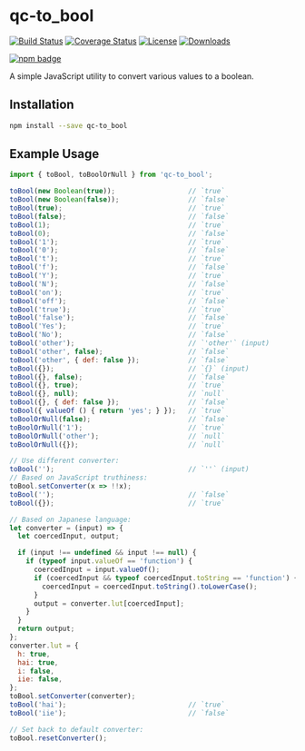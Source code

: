 # qc-to_bool

[![Build Status][travis-svg]][travis-url]
[![Coverage Status][coverage-image]][coverage-url]
[![License][license-image]][license-url]
[![Downloads][downloads-image]][downloads-url]

[![npm badge][npm-badge-png]][package-url]

A simple JavaScript utility to convert various values to a boolean.


## Installation

```sh
npm install --save qc-to_bool
```


## Example Usage

```js
import { toBool, toBoolOrNull } from 'qc-to_bool';

toBool(new Boolean(true));                  // `true`
toBool(new Boolean(false));                 // `false`
toBool(true);                               // `true`
toBool(false);                              // `false`
toBool(1);                                  // `true`
toBool(0);                                  // `false`
toBool('1');                                // `true`
toBool('0');                                // `false`
toBool('t');                                // `true`
toBool('f');                                // `false`
toBool('Y');                                // `true`
toBool('N');                                // `false`
toBool('on');                               // `true`
toBool('off');                              // `false`
toBool('true');                             // `true`
toBool('false');                            // `false`
toBool('Yes');                              // `true`
toBool('No');                               // `false`
toBool('other');                            // `'other'` (input)
toBool('other', false);                     // `false`
toBool('other', { def: false });            // `false`
toBool({});                                 // `{}` (input)
toBool({}, false);                          // `false`
toBool({}, true);                           // `true`
toBool({}, null);                           // `null`
toBool({}, { def: false });                 // `false`
toBool({ valueOf () { return 'yes'; } });   // `true`
toBoolOrNull(false);                        // `false`
toBoolOrNull('1');                          // `true`
toBoolOrNull('other');                      // `null`
toBoolOrNull({});                           // `null`

// Use different converter:
toBool('');                                 // `''` (input)
// Based on JavaScript truthiness:
toBool.setConverter(x => !!x);
toBool('');                                 // `false`
toBool({});                                 // `true`

// Based on Japanese language:
let converter = (input) => {
  let coercedInput, output;

  if (input !== undefined && input !== null) {
    if (typeof input.valueOf == 'function') {
      coercedInput = input.valueOf();
      if (coercedInput && typeof coercedInput.toString == 'function') {
        coercedInput = coercedInput.toString().toLowerCase();
      }
      output = converter.lut[coercedInput];
    }
  }
  return output;
};
converter.lut = {
  h: true,
  hai: true,
  i: false,
  iie: false,
};
toBool.setConverter(converter);
toBool('hai');                              // `true`
toBool('iie');                              // `false`

// Set back to default converter:
toBool.resetConverter();
```

[coverage-image]: https://coveralls.io/repos/github/hypersoftllc/qc-to_bool/badge.svg?branch=master
[coverage-url]: https://coveralls.io/github/hypersoftllc/qc-to_bool?branch=master
[downloads-image]: http://img.shields.io/npm/dm/qc-to_bool.svg
[downloads-url]: http://npm-stat.com/charts.html?package=qc-to_bool
[license-image]: http://img.shields.io/npm/l/qc-to_bool.svg
[license-url]: LICENSE
[npm-badge-png]: https://nodei.co/npm/qc-to_bool.png?downloads=true&stars=true
[package-url]: https://npmjs.org/package/qc-to_bool
[travis-svg]: https://travis-ci.org/hypersoftllc/qc-to_bool.svg?branch=master
[travis-url]: https://travis-ci.org/hypersoftllc/qc-to_bool
